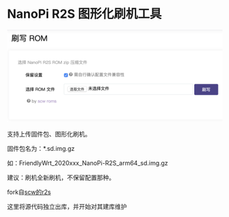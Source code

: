 # NanoPi R2S 图形化刷机工具

![r2sflasher](images/luci-app-r2sflasher.png)

支持上传固件包、图形化刷机。

固件包名为：*.sd.img.gz

如：FriendlyWrt_2020xxx_NanoPi-R2S_arm64_sd.img.gz

建议：刷机全新刷机，不保留配置那种。

fork自[scw的r2s](https://github.com/songchenwen/nanopi-r2s/tree/master/luci-app-r2sflasher)

这里将源代码独立出库，并开始对其建库维护
